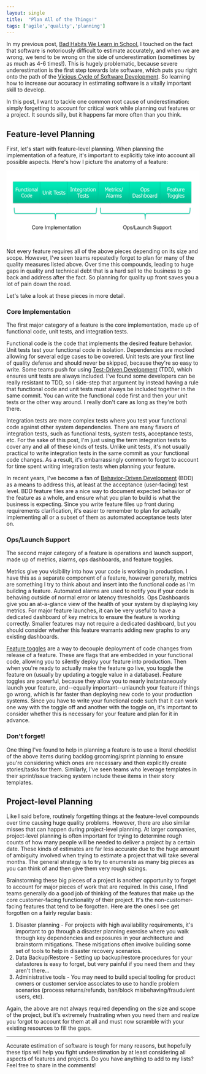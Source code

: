 ```yaml
---
layout: single
title:  "Plan All of the Things!"
tags: ['agile','quality','planning']
---
```


In my previous post, [Bad Habits We Learn in School](/bad-habits-we-learn-in-school), I touched on the fact that software is notoriously difficult to estimate accurately, and when we are wrong, we tend to be wrong on the side of underestimation (sometimes by as much as 4-6 times!). This is hugely problematic, because severe underestimation is the first step towards late software, which puts you right onto the path of the [Vicious Cycle of Software Development](/bad-habits-we-learn-in-school/#the-vicious-cycle-of-software-development). So learning how to increase our accuracy in estimating software is a vitally important skill to develop.

In this post, I want to tackle one common root cause of underestimation: simply forgetting to account for critical work while planning out features or a project. It sounds silly, but it happens far more often than you think.

## Feature-level Planning

First, let's start with feature-level planning. When planning the implementation of a feature, it's important to explicitly take into account all possible aspects. Here's how I picture the anatomy of a feature:

![Anatomy of a Feature](/images/feature-anatomy.png)

Not every feature requires all of the above pieces depending on its size and scope. However, I've seen teams repeatedly forget to plan for many of the quality measures listed above. Over time this compounds, leading to huge gaps in quality and technical debt that is a hard sell to the business to go back and address after the fact. So planning for quality up front saves you a lot of pain down the road.

Let's take a look at these pieces in more detail.

### Core Implementation

The first major category of a feature is the core implementation, made up of functional code, unit tests, and integration tests.

Functional code is the code that implements the desired feature behavior. Unit tests test your functional code in isolation. Dependencies are mocked allowing for several edge cases to be covered. Unit tests are your first line of quality defense and should never be skipped, because they're so easy to write. Some teams push for using [Test-Driven Development](https://en.wikipedia.org/wiki/Test-driven_development) (TDD), which ensures unit tests are always included. I've found some developers can be really resistant to TDD, so I side-step that argument by instead having a rule that functional code and unit tests must always be included together in the same commit. You can write the functional code first and then your unit tests or the other way around. I really don't care as long as they're both there.

Integration tests are more complex tests where you test your functional code against other system dependencies. There are many flavors of integration tests, such as functional tests, system tests, acceptance tests, etc. For the sake of this post, I'm just using the term integration tests to cover any and all of these kinds of tests. Unlike unit tests, it's not usually practical to write integration tests in the same commit as your functional code changes. As a result, it's embarrassingly common to forget to account for time spent writing integration tests when planning your feature.

In recent years, I've become a fan of [Behavior-Driven Development](https://en.wikipedia.org/wiki/Behavior-driven_development) (BDD) as a means to address this, at least at the acceptance (user-facing) test level. BDD feature files are a nice way to document expected behavior of the feature as a whole, and ensure what you plan to build is what the business is expecting. Since you write feature files up front during requirements clarification, it's easier to remember to plan for actually implementing all or a subset of them as automated acceptance tests later on.

### Ops/Launch Support

The second major category of a feature is operations and launch support, made up of metrics, alarms, ops dashboards, and feature toggles.

Metrics give you visibility into how your code is working in production. I have this as a separate component of a feature, however generally, metrics are something I try to think about and insert into the functional code as I'm building a feature. Automated alarms are used to notify you if your code is behaving outside of normal error or latency thresholds. Ops Dashboards give you an at-a-glance view of the health of your system by displaying key metrics. For major feature launches, it can be very useful to have a dedicated dashboard of key metrics to ensure the feature is working correctly. Smaller features may not require a dedicated dashboard, but you should consider whether this feature warrants adding new graphs to any existing dashboards.

[Feature toggles](https://martinfowler.com/bliki/FeatureToggle.html) are a way to decouple deployment of code changes from release of a feature. These are flags that are embedded in your functional code, allowing you to silently deploy your feature into production. Then when you're ready to actually make the feature go live, you toggle the feature on (usually by updating a toggle value in a database). Feature toggles are powerful, because they allow you to nearly instantaneously launch your feature, and--equally important--unlaunch your feature if things go wrong, which is far faster than deploying new code to your production systems. Since you have to write your functional code such that it can work one way with the toggle off and another with the toggle on, it's important to consider whether this is necessary for your feature and plan for it in advance.

### Don't forget!

One thing I've found to help in planning a feature is to use a literal checklist of the above items during backlog grooming/sprint planning to ensure you're considering which ones are necessary and then explicitly create stories/tasks for them. Similarly, I've seen teams who leverage templates in their sprint/issue tracking system include these items in their story templates.

## Project-level Planning

Like I said before, routinely forgetting things at the feature-level compounds over time causing huge quality problems. However, there are also similar misses that can happen during project-level planning. At larger companies, project-level planning is often important for trying to determine rough counts of how many people will be needed to deliver a project by a certain date. These kinds of estimates are far less accurate due to the huge amount of ambiguity involved when trying to estimate a project that will take several months. The general strategy is to try to enumerate as many big pieces as you can think of and then give them very rough sizings.

Brainstorming these big pieces of a project is another opportunity to forget to account for major pieces of work that are required. In this case, I find teams generally do a good job of thinking of the features that make up the core customer-facing functionality of their project. It's the non-customer-facing features that tend to be forgotten. Here are the ones I see get forgotten on a fairly regular basis:

1. Disaster planning - For projects with high availability requirements, it's important to go through a disaster planning exercise where you walk through key dependencies and exposures in your architecture and brainstorm mitigations. These mitigations often involve building some set of tools to help in disaster recovery scenarios.
1. Data Backup/Restore - Setting up backup/restore procedures for your datastores is easy to forget, but very painful if you need them and they aren't there...
1. Administrative tools - You may need to build special tooling for product owners or customer service associates to use to handle problem scenarios (process returns/refunds, ban/block misbehaving/fraudulent users, etc).

Again, the above are not always required depending on the size and scope of the project, but it's extremely frustrating when you need them and realize you forgot to account for them at all and must now scramble with your existing resources to fill the gaps.

* * *

Accurate estimation of software is tough for many reasons, but hopefully these tips will help you fight underestimation by at least considering all aspects of features and projects. Do you have anything to add to my lists? Feel free to share in the comments!
